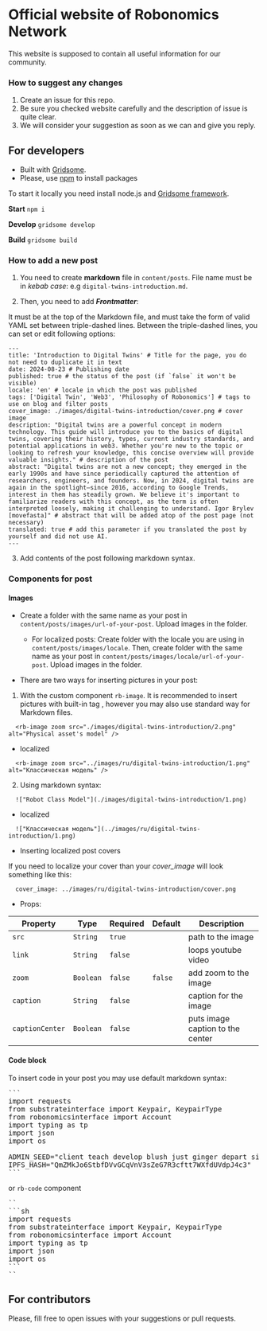# Official website of Robonomics Network

This website is supposed to contain all useful information for our community. 

### How to suggest any changes

1. Create an issue for this repo.
2. Be sure you checked website carefully and the description of issue is quite clear.
3. We will consider your suggestion as soon as we can and give you reply.

## For developers

* Built with [Gridsome](https://gridsome.org/).
* Please, use [npm](https://www.npmjs.com) to install packages

To start it locally you need install node.js and [Gridsome framework](https://gridsome.org).

**Start**
`npm i`

**Develop**
`gridsome develop`

**Build**
`gridsome build`

### How to add a new post

1. You need to create **markdown** file in ``content/posts``. File name must be in *kebab case*: e.g `digital-twins-introduction.md`.

2. Then, you need to add ***Frontmatter***:
 
It must be at the top of the Markdown file, and must take the form of valid YAML set between triple-dashed lines. Between the triple-dashed lines, you can set or edit following options:

```
---
title: 'Introduction to Digital Twins' # Title for the page, you do not need to duplicate it in text
date: 2024-08-23 # Publishing date
published: true # the status of the post (if `false` it won't be visible)
locale: 'en' # locale in which the post was published
tags: ['Digital Twin', 'Web3', 'Philosophy of Robonomics'] # tags to use on blog and filter posts
cover_image: ./images/digital-twins-introduction/cover.png # cover image
description: "Digital twins are a powerful concept in modern technology. This guide will introduce you to the basics of digital twins, covering their history, types, current industry standards, and potential applications in web3. Whether you're new to the topic or looking to refresh your knowledge, this concise overview will provide valuable insights." # description of the post
abstract: "Digital twins are not a new concept; they emerged in the early 1990s and have since periodically captured the attention of researchers, engineers, and founders. Now, in 2024, digital twins are again in the spotlight—since 2016, according to Google Trends, interest in them has steadily grown. We believe it's important to familiarize readers with this concept, as the term is often interpreted loosely, making it challenging to understand. Igor Brylev [movefasta]" # abstract that will be added atop of the post page (not necessary)
translated: true # add this parameter if you translated the post by yourself and did not use AI.
---
```

3. Add contents of the post following markdown syntax.

### Components for post

#### Images 

- Create a folder with the same name as your post in `content/posts/images/url-of-your-post`. Upload images in the folder.

  - For localized posts:
      Create folder with the locale you are using in `content/posts/images/locale`. Then, create folder with the same name as your post in `content/posts/images/locale/url-of-your-post`. Upload images in the folder.

- There are two ways for inserting pictures in your post:

1. With the custom component `rb-image`.
It is recommended to insert pictures with built-in tag <rb-image>, however you may also use standard way for Markdown files.

```
  <rb-image zoom src="./images/digital-twins-introduction/2.png" alt="Physical asset's model" />
```

- localized

```
  <rb-image zoom src="../images/ru/digital-twins-introduction/1.png" alt="Классическая модель" /> 
```

2. Using markdown syntax:

```
  !["Robot Class Model"](./images/digital-twins-introduction/1.png)
```

- localized

```
  !["Классическая модель"](../images/ru/digital-twins-introduction/1.png) 
```

- Inserting localized post covers 

If you need to localize your cover than your *cover_image* will look something like this: 

```
  cover_image: ../images/ru/digital-twins-introduction/cover.png
```

- Props:


| Property | Type | Required | Default | Description |
|---|---|---|---|---|
| `src` | `String` | `true` |  | path to the image |
| `link` | `String` | `false` |  | loops youtube video |
| `zoom` | `Boolean` | `false` | `false` | add zoom to the image |
| `caption` | `String` | `false` |  | caption for the image |
| `captionCenter` | `Boolean` | `false` |  | puts image caption to the center |


#### Code block

To insert code in your post you may use default markdown syntax:

<pre>
```
import requests
from substrateinterface import Keypair, KeypairType
from robonomicsinterface import Account
import typing as tp
import json
import os

ADMIN_SEED="client teach develop blush just ginger depart sister orange rather measure park"
IPFS_HASH="QmZMkJo6StbfDVvGCqVnV3sZeG7R3cftt7WXfdUVdpJ4c3"
```
</pre>

or `rb-code` component



<pre>
`<rb-code>`
```sh
import requests
from substrateinterface import Keypair, KeypairType
from robonomicsinterface import Account
import typing as tp
import json
import os
```
`</rb-code>`
</pre>

## For contributors
Please, fill free to open issues with your suggestions or pull requests.
